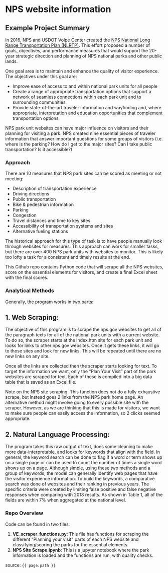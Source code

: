 # NPS website information

## Example Project Summary

In 2016, NPS and USDOT Volpe Center created the [NPS National Long Range Transportation Plan (NLRTP)](https://rosap.ntl.bts.gov/view/dot/32531). This effort proposed a number of goals, objectives, and performance measures that would support the 20-year strategic direction and planning of NPS national parks and other public lands.

One goal area is to maintain and enhance the quality of visitor experience. The objectives under this goal are:
- Improve ease of access to and within national park units for all people
- Create a range of appropriate transportation options that support a network of seamless connections within each park unit and to surrounding communities
- Provide state-of-the-art traveler information and wayfinding and, where appropriate, interpretation and education opportunities that complement transportation options

NPS park unit websites can have major influence on visitors and their planning for visiting a park. NPS created nine essential pieces of traveler information that answer important questions for some groups of visitors (i.e. where is the parking? How do I get to the major sites? Can I take public transportation? Is it accessible?)

### Approach

There are 10 measures that NPS park sites can be scored as meeting or not meeting:
- Description of transportation experience
- Driving directions
- Public transportation
- Bike & pedestrian information
- Parking
- Congestion
- Travel distances and time to key sites
- Accessibility of transportation systems and sites
- Alternative fueling stations


The historical approach for this type of task is to have people manually look through websites for measures. This approach can work for smaller tasks, but there are over 400 NPS park units with websites to monitor. This is likely too lofty a task for a consistent and timely results at the end.

This Github repo contains Python code that will scrape all the NPS websites, score on the essential elements for visitors, and create a final Excel sheet with the final scores.

### Analytical Methods

Generally, the program works in two parts:
## 1.  Web Scraping:
The objective of this program is to scrape the nps.gov websites to get all of the paragraph texts for all of the national park units with a current website. To do so, the scraper starts at the index.htm site for each park unit and looks for links to other nps.gov websites. Once it gets these links, it will go to those sites and look for new links. This will be repeated until there are no new links on any site.

Once all the links are collected then the scraper starts looking for text. To target the information we want, only the “Plan Your Visit” part of the park websites are scraped for text. Each of these is compiled into a big data table that is saved as an Excel file.

Note on the NPS site scraping: This function does not do a fully exhaustive scrape, but instead goes 2 links from the NPS park home page. An alternative method might involve going to every possible site with the scraper. However, as we are thinking that this is made for visitors, we want to make sure people can easily access the information, so 2 clicks seemed appropriate.


## 2. Natural Language Processing:
The program takes this raw output of text, does some cleaning to make more data-interpretable, and looks for keywords that align with the field. In general, the keyword search can be done to flag if a word or term shows up on a single page or can be used to count the number of times a single word shows up on a page. Although simple, using these two methods and a group of keywords, the model can generally identify web pages that have the visitor experience information.
To build the keywords, a comparative search was done of websites and their ranking in previous years. The specific criteria were created by limiting false positive and false negative responses when comparing with 2018 results. As shown in Table 1, all of the fields are within 7% when aggregated at the national level.



### Repo Overview

Code can be found in two files:

1. **VE_scraper_functions.py**: This file has functions for scraping the different "Planning your visit" parts of each NPS website and classifying/scoring the parks for the essential elements.  
2. **NPS Site Scrape.ipynb**: This is a jupyter notebook where the park information is loaded and the functions are run, with quality checks.


source: `{{ page.path }}`
